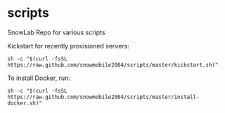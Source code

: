 # scripts

SnowLab Repo for various scripts

Kickstart for recently provisioned servers:

```
sh -c "$(curl -fsSL https://raw.github.com/snowmobile2004/scripts/master/kickstart.sh)"
```

To install Docker, run:

```
sh -c "$(curl -fsSL https://raw.github.com/snowmobile2004/scripts/master/install-docker.sh)"
```
